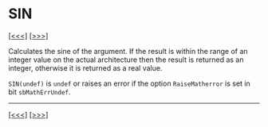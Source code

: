 # SIN

[\[\<\<\<\]](ug_25.180.md) [\[\>\>\>\]](ug_25.182.md)

Calculates the sine of the argument. If the result is within the range
of an integer value on the actual architecture then the result is
returned as an integer, otherwise it is returned as a real value.

`SIN(undef)` is `undef` or raises an error if the option
`RaiseMatherror` is set in bit `sbMathErrUndef`.

-----

[\[\<\<\<\]](ug_25.180.md) [\[\>\>\>\]](ug_25.182.md)
